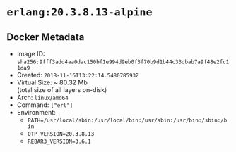 # `erlang:20.3.8.13-alpine`

## Docker Metadata

- Image ID: `sha256:9fff3add4aa0dac150bf1e994d9eb0f3f70b9d1b44c33dbab7a9f48e2fc11da9`
- Created: `2018-11-16T13:22:14.548078593Z`
- Virtual Size: ~ 80.32 Mb  
  (total size of all layers on-disk)
- Arch: `linux`/`amd64`
- Command: `["erl"]`
- Environment:
  - `PATH=/usr/local/sbin:/usr/local/bin:/usr/sbin:/usr/bin:/sbin:/bin`
  - `OTP_VERSION=20.3.8.13`
  - `REBAR3_VERSION=3.6.1`
